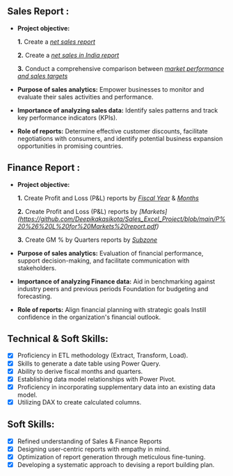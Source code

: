 
## Sales Report :


- **Project objective:** 

    **1.** Create a _[net sales report](https://github.com/Deepikakasikota/Sales_Excel_Project/blob/main/net%20sales%20report.pdf)_

    **2.** Create a _[net sales in India report](https://github.com/Deepikakasikota/Sales_Excel_Project/blob/main/net%20sales%20in%20india.pdf)_

    **3.** Conduct a comprehensive comparison between _[market performance and sales targets](https://github.com/Deepikakasikota/Sales_Excel_Project/blob/main/P%20%26%20L%20for%20Markets%20report.pdf)_
- **Purpose of sales analytics:** Empower businesses to monitor and evaluate their sales activities and performance.

- **Importance of analyzing sales data:** Identify sales patterns and track key performance indicators (KPIs).

- **Role of reports:** Determine effective customer discounts, facilitate negotiations with consumers, and identify potential business expansion opportunities in promising countries.


## Finance Report :

- **Project objective:** 

    **1.** Create Profit and Loss (P&L) reports by _[Fiscal Year](https://github.com/Deepikakasikota/Sales_Excel_Project/blob/main/P%20%26%20L%20Year%20report.pdf)_ & _[Months](https://github.com/KirandeepMarala/Excel-Sales_Analysis/blob/main/P%26L%20Statement%20by%20Months.pdf)_ 

   **2.** Create Profit and Loss (P&L) reports by _[Markets] (https://github.com/Deepikakasikota/Sales_Excel_Project/blob/main/P%20%26%20L%20for%20Markets%20report.pdf)_
  
   **3.** Create GM % by Quarters reports by _[Subzone](https://github.com/KirandeepMarala/Excel-Sales_Analysis/blob/main/P%26L%20Statement%20by%20Markets.pdf)_

- **Purpose of sales analytics:** Evaluation of financial performance, support decision-making, and facilitate communication with stakeholders.

- **Importance of analyzing Finance data:** Aid in benchmarking against industry peers and previous periods Foundation for budgeting and forecasting.

- **Role of reports:** Align financial planning with strategic goals Instill confidence in the organization's financial outlook.


## Technical & Soft Skills:
- [x]	Proficiency in ETL methodology (Extract, Transform, Load).
- [x]	Skills to generate a date table using Power Query.
- [x]	Ability to derive fiscal months and quarters.
- [x]	Establishing data model relationships with Power Pivot.
- [x]	Proficiency in incorporating supplementary data into an existing data model.
- [x]	Utilizing DAX to create calculated columns.

## Soft Skills:
- [x]	Refined understanding of Sales & Finance Reports
- [x]	Designing user-centric reports with empathy in mind.
- [x]	Optimization of report generation through meticulous fine-tuning.
- [x]	Developing a systematic approach to devising a report building plan.
